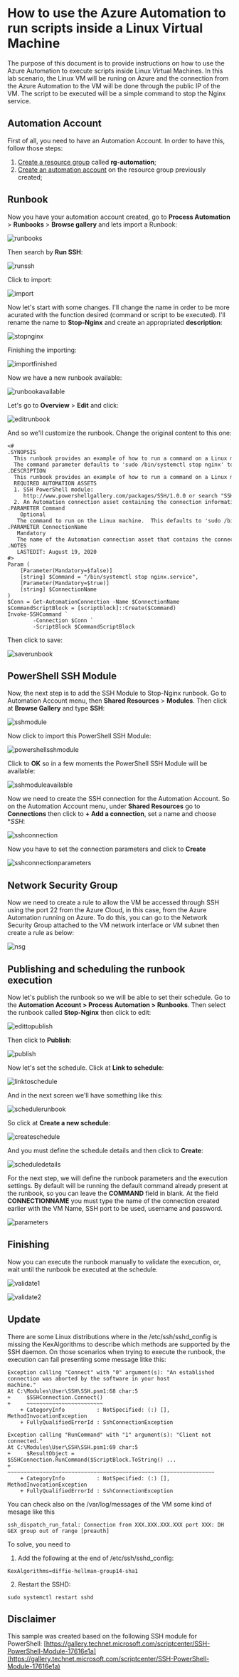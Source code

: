# How to use the Azure Automation to run scripts inside a Linux Virtual Machine

The purpose of this document is to provide instructions on how to use the Azure Automation to execute scripts inside Linux Virtual Machines. In this lab scenario, the Linux VM will be runing on Azure and the connection from the Azure Automation to the VM will be done through the public IP of the VM. The script to be executed will be a simple command to stop the Nginx service.


## Automation Account

First of all, you need to have an Automation Account. In order to have this, follow those steps:

1. [Create a resource group](https://docs.microsoft.com/en-us/azure/azure-resource-manager/management/manage-resource-groups-portal#create-resource-groups) called **rg-automation**;
2. [Create an automation account](https://docs.microsoft.com/en-us/azure/automation/automation-quickstart-create-account) on the resource group previously created;

## Runbook

Now you have your automation account created, go to **Process Automation** > **Runbooks** > **Browse gallery** and lets import a Runbook:

![runbooks](images/runbooks.png)

Then search by **Run SSH**:

![runssh](images/runssh.png)

Click to import:

![import](images/import.png)

Now let's start with some changes. I'll change the name in order to be more acurated with the function desired (command or script to be executed). I'll rename the name to **Stop-Nginx** and create an appropriated **description**:

![stopnginx](images/stopnginx.png)

Finishing the importing:

![importfinished](images/importfinished.png)

Now we have a new runbook available:

![runbookavailable](images/runbookavailable.png)

Let's go to **Overview** > **Edit** and click:

![editrunbook](images/editrunbook.png)

And so we'll customize the runbook. Change the original content to this one:

```
<#
.SYNOPSIS
  This runbook provides an example of how to run a command on a Linux machine from Azure Automation. 
  The command parameter defaults to 'sudo /bin/systemctl stop nginx' to stop the Nginx service on the machine.  
.DESCRIPTION
  This runbook provides an example of how to run a command on a Linux machine. 
  REQUIRED AUTOMATION ASSETS  
  1. SSH PowerShell module: 
     http://www.powershellgallery.com/packages/SSH/1.0.0 or search "SSH" by JoeLevy on the Automation Module Gallery 
  2. An Automation connection asset containing the connection information needed to remote to your Linux machine
.PARAMETER Command
    Optional
   The command to run on the Linux machine.  This defaults to 'sudo /bin/systemctl stop nginx' to stop the Nginx service on the machine.
.PARAMETER ConnectionName
   Mandatory
   The name of the Automation connection asset that contains the connection object to connect with a Linux machine.
.NOTES
   LASTEDIT: August 19, 2020
#>
Param (
    [Parameter(Mandatory=$false)] 
    [string] $Command = "/bin/systemctl stop nginx.service",
    [Parameter(Mandatory=$true)] 
    [string] $ConnectionName
)
$Conn = Get-AutomationConnection -Name $ConnectionName
$CommandScriptBlock = [scriptblock]::Create($Command)
Invoke-SSHCommand `
        -Connection $Conn `
        -ScriptBlock $CommandScriptBlock
```

Then click to save:

![saverunbook](images/saverunbook.png)

## PowerShell SSH Module

Now, the next step is to add the SSH Module to Stop-Nginx runbook. Go to Automation Account menu, then **Shared Resources** > **Modules**. Then click at **Browse Gallery** and type **SSH**:

![sshmodule](images/sshmodule.png)

Now click to import this PowerShell SSH Module:

![powershellsshmodule](images/powershellsshmodule.png)

Click to **OK** so in a few moments the PowerShell SSH Module will be available:

![sshmoduleavailable](images/sshmoduleavailable.png)

Now we need to create the SSH connection for the Automation Account. So on the Automation Account menu, under **Shared Resources** go to **Connections** then click to **+ Add a connection**, set a name and choose **SSH*:

![sshconnection](images/sshconnection.png)

Now you have to set the connection parameters and click to **Create**

![sshconnectionparameters](images/sshconnectionparameters.png)

## Network Security Group

Now we need to create a rule to allow the VM be accessed through SSH using the port 22 from the Azure Cloud, in this case, from the Azure Automation running on Azure. To do this, you can go to the Network Security Group attached to the VM network interface or VM subnet then create a rule as below:

![nsg](images/nsg.png)

## Publishing and scheduling the runbook execution

Now let's publish the runbook so we will be able to set their schedule. Go to the **Automation Account > Process Automation > Runbooks**. Then select the runbook called **Stop-Nginx** then click to edit:

![edittopublish](images/edittopublish.png)

Then click to **Publish**:

![publish](images/publish.png)

Now let's set the schedule. Click at **Link to schedule**:

![linktoschedule](images/linktoschedule.png)

And in the next screen we'll have something like this:

![schedulerunbook](images/schedulerunbook.png)

So click at **Create a new schedule**:

![createschedule](images/createschedule.png)

And you must define the schedule details and then click to **Create**:

![scheduledetails](images/scheduledetails.png)

For the next step, we will define the runbook parameters and the execution settings. By default will be running the default command already present at the runbook, so  you can leave the **COMMAND** field in blank. At the field **CONNECTIONNAME** you must type the name of the connection created earlier with the VM Name, SSH port to be used, username and password.

![parameters](images/parameters.png)

## Finishing

Now you can execute the runbook manually to validate the execution, or, wait until the runbook be executed at the schedule.

![validate1](images/validate1.png)

![validate2](images/validate2.png)

## Update

There are some Linux distributions where in the /etc/ssh/sshd_config is missing the KexAlgorithms to describe which methods are supported by the SSH daemon. On those scenarios when trying to execute the runbook, the execution can fail presenting some message litke this:

```
Exception calling "Connect" with "0" argument(s): "An established connection was aborted by the software in your host 
machine."
At C:\Modules\User\SSH\SSH.psm1:68 char:5
+     $SSHConnection.Connect()
+     ~~~~~~~~~~~~~~~~~~~~~~~~
    + CategoryInfo          : NotSpecified: (:) [], MethodInvocationException
    + FullyQualifiedErrorId : SshConnectionException
 
Exception calling "RunCommand" with "1" argument(s): "Client not connected."
At C:\Modules\User\SSH\SSH.psm1:69 char:5
+     $ResultObject = $SSHConnection.RunCommand($ScriptBlock.ToString() ...
+     ~~~~~~~~~~~~~~~~~~~~~~~~~~~~~~~~~~~~~~~~~~~~~~~~~~~~~~~~~~~~~~~~~
    + CategoryInfo          : NotSpecified: (:) [], MethodInvocationException
    + FullyQualifiedErrorId : SshConnectionException
```

You can check also on the /var/log/messages of the VM some kind of mesage like this

```
ssh_dispatch_run_fatal: Connection from XXX.XXX.XXX.XXX port XXX: DH GEX group out of range [preauth]
```

To solve, you need to 

1. Add the following at the end of /etc/ssh/sshd_config:

```
KexAlgorithms=diffie-hellman-group14-sha1
```

2. Restart the SSHD:

```
sudo systemctl restart sshd
```

## Disclaimer

This sample was created based on the following SSH module for PowerShell:
[https://gallery.technet.microsoft.com/scriptcenter/SSH-PowerShell-Module-17616e1a](https://gallery.technet.microsoft.com/scriptcenter/SSH-PowerShell-Module-17616e1a)








